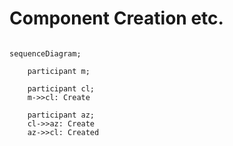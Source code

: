 # Component Creation etc.
```mermaid

sequenceDiagram;

    participant m;

    participant cl;
    m->>cl: Create

    participant az;
    cl->>az: Create
    az->>cl: Created
```
